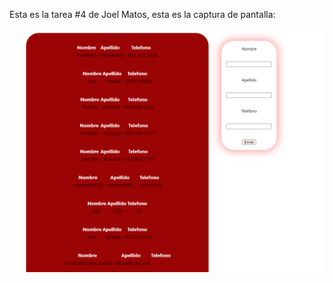 Esta es la tarea #4 de Joel Matos, esta es la captura de pantalla:

![Mi captura de pantalla](img/Screenshot_1.png)
